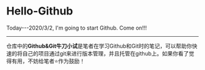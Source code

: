 # Hello-Github
Today---2020/3/2, I'm going to start Github. Come on!!!
***
仓库中的**Github&Git牛刀小试**是笔者在学习Github和Git时的笔记，可以帮助你快速的将自己的项目通过git来进行版本管理，并且托管在github上。如果你看了觉得有用，不妨给笔者⭐作为鼓励！
